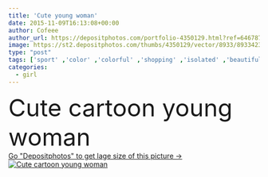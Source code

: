 ```yaml
---
title: 'Cute young woman'
date: 2015-11-09T16:13:08+00:00
author: Cofeee
author_url: https://depositphotos.com/portfolio-4350129.html?ref=64678756
image: https://st2.depositphotos.com/thumbs/4350129/vector/8933/89334236/api_thumb_450.jpg?forcejpeg=true
type: "post"
tags: ['sport' ,'color' ,'colorful' ,'shopping' ,'isolated' ,'beautiful' ,'sale' ,'bright' ,'person' ,'girl' ,'female' ,'young' ,'summer' ,'people' ,'model' ,'autumn' ,'portrait' ,'cute' ,'teenager' ,'style' ,'cartoon' ,'fashion' ,'pose' ,'pretty' ,'office' ,'elegant' ,'woman' ,'body' ,'asian' ,'clothes' ,'sketch' ,'dress' ,'casual' ,'student' ,'teen' ,'T shirt' ,'skirt' ,'shoes' ,'positive' ,'stripes' ,'sailor' ,'hippie' ,'hipster' ]
categories: 
  - girl
---
```

<div aling="center">
            <font size="60"> Cute  cartoon  young woman</font>   
</div>
<div>
    <a href='https://st2.depositphotos.com/thumbs/4350129/vector/8933/89334236/api_thumb_450.jpg?forcejpeg=true?ref=64678756' target=_blank > Go "Depositphotos" to get lage size of this picture ->
        <img href='https://st2.depositphotos.com/thumbs/4350129/vector/8933/89334236/api_thumb_450.jpg?forcejpeg=true?ref=64678756' src='https://st2.depositphotos.com/4350129/8933/v/950/depositphotos_89334236-stock-illustration-cute-young-woman.jpg?forcejpeg=true' alt='Cute  cartoon  young woman' >
    </a>
</div>
